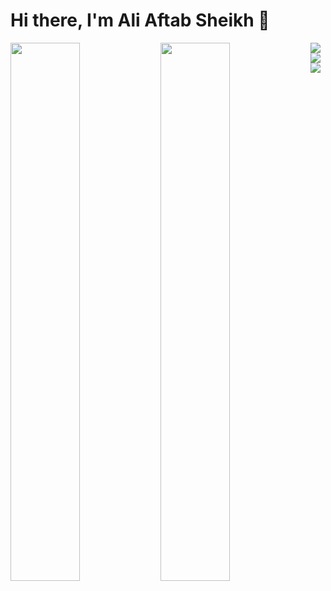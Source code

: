 # Hi there, I'm Ali Aftab Sheikh 👋

<img align="left" width="47%" src="https://github-readme-stats.vercel.app/api?username=aliaftabsheikh&show_icons=true&theme=tokyonight"/>

<img align="left" width="47%" src="https://github-readme-stats.vercel.app/api/top-langs/?username=aliaftabsheikh&layout=compact&theme=tokyonight"/>

<img align="left" src="https://img.shields.io/badge/node.js-6DA55F?style=for-the-badge&logo=node.js&logoColor=white"/>
<img align="left" src="https://img.shields.io/badge/javascript-%23323330.svg?style=for-the-badge&logo=javascript&logoColor=%23F7DF1E"/>
<img src="https://img.shields.io/badge/typescript-%23007ACC.svg?style=for-the-badge&logo=typescript&logoColor=white"/>


<!-- **aliaftabsheikh/aliaftabsheikh** is a ✨ _special_ ✨ repository because its `README.md` (this file) appears on your GitHub profile.

Here are some ideas to get you started:

- 🔭 I’m currently working on ...
- 🌱 I’m currently learning ...
- 👯 I’m looking to collaborate on ...
- 🤔 I’m looking for help with ...
- 💬 Ask me about ...
- 📫 How to reach me: ...
- 😄 Pronouns: ...
- ⚡ Fun fact: ... -->
